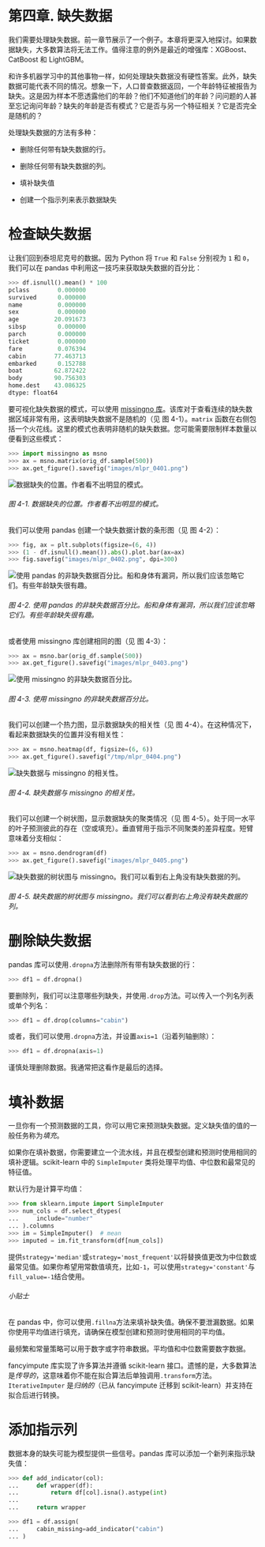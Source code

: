 # 第四章\. 缺失数据

我们需要处理缺失数据。前一章节展示了一个例子。本章将更深入地探讨。如果数据缺失，大多数算法将无法工作。值得注意的例外是最近的增强库：XGBoost、CatBoost 和 LightGBM。

和许多机器学习中的其他事物一样，如何处理缺失数据没有硬性答案。此外，缺失数据可能代表不同的情况。想象一下，人口普查数据返回，一个年龄特征被报告为缺失。这是因为样本不愿透露他们的年龄？他们不知道他们的年龄？问问题的人甚至忘记询问年龄？缺失的年龄是否有模式？它是否与另一个特征相关？它是否完全是随机的？

处理缺失数据的方法有多种：

+   删除任何带有缺失数据的行。

+   删除任何带有缺失数据的列。

+   填补缺失值

+   创建一个指示列来表示数据缺失

# 检查缺失数据

让我们回到泰坦尼克号的数据。因为 Python 将 `True` 和 `False` 分别视为 `1` 和 `0`，我们可以在 pandas 中利用这一技巧来获取缺失数据的百分比：

```py
>>> df.isnull().mean() * 100
pclass        0.000000
survived      0.000000
name          0.000000
sex           0.000000
age          20.091673
sibsp         0.000000
parch         0.000000
ticket        0.000000
fare          0.076394
cabin        77.463713
embarked      0.152788
boat         62.872422
body         90.756303
home.dest    43.086325
dtype: float64
```

要可视化缺失数据的模式，可以使用 [missingno 库](https://oreil.ly/rgYJG)。该库对于查看连续的缺失数据区域非常有用，这表明缺失数据不是随机的（见 图 4-1）。`matrix` 函数在右侧包括一个火花线。这里的模式也表明非随机的缺失数据。您可能需要限制样本数量以便看到这些模式：

```py
>>> import missingno as msno
>>> ax = msno.matrix(orig_df.sample(500))
>>> ax.get_figure().savefig("images/mlpr_0401.png")
```

![数据缺失的位置。作者看不出明显的模式。](img/mlpr_0401.png)

###### 图 4-1\. 数据缺失的位置。作者看不出明显的模式。

我们可以使用 pandas 创建一个缺失数据计数的条形图（见 图 4-2）：

```py
>>> fig, ax = plt.subplots(figsize=(6, 4))
>>> (1 - df.isnull().mean()).abs().plot.bar(ax=ax)
>>> fig.savefig("images/mlpr_0402.png", dpi=300)
```

![使用 pandas 的非缺失数据百分比。船和身体有漏洞，所以我们应该忽略它们。有些年龄缺失很有趣。](img/mlpr_0402.png)

###### 图 4-2\. 使用 pandas 的非缺失数据百分比。船和身体有漏洞，所以我们应该忽略它们。有些年龄缺失很有趣。

或者使用 missingno 库创建相同的图（见 图 4-3）：

```py
>>> ax = msno.bar(orig_df.sample(500))
>>> ax.get_figure().savefig("images/mlpr_0403.png")
```

![使用 missingno 的非缺失数据百分比。](img/mlpr_0403.png)

###### 图 4-3\. 使用 missingno 的非缺失数据百分比。

我们可以创建一个热力图，显示数据缺失的相关性（见 图 4-4）。在这种情况下，看起来数据缺失的位置并没有相关性：

```py
>>> ax = msno.heatmap(df, figsize=(6, 6))
>>> ax.get_figure().savefig("/tmp/mlpr_0404.png")
```

![缺失数据与 missingno 的相关性。](img/mlpr_0404.png)

###### 图 4-4\. 缺失数据与 missingno 的相关性。

我们可以创建一个树状图，显示数据缺失的聚类情况（见 图 4-5）。处于同一水平的叶子预测彼此的存在（空或填充）。垂直臂用于指示不同聚类的差异程度。短臂意味着分支相似：

```py
>>> ax = msno.dendrogram(df)
>>> ax.get_figure().savefig("images/mlpr_0405.png")
```

![缺失数据的树状图与 missingno。我们可以看到右上角没有缺失数据的列。](img/mlpr_0405.png)

###### 图 4-5\. 缺失数据的树状图与 missingno。我们可以看到右上角没有缺失数据的列。

# 删除缺失数据

pandas 库可以使用`.dropna`方法删除所有带有缺失数据的行：

```py
>>> df1 = df.dropna()
```

要删除列，我们可以注意哪些列缺失，并使用`.drop`方法。可以传入一个列名列表或单个列名：

```py
>>> df1 = df.drop(columns="cabin")
```

或者，我们可以使用`.dropna`方法，并设置`axis=1`（沿着列轴删除）：

```py
>>> df1 = df.dropna(axis=1)
```

谨慎处理删除数据。我通常把这看作是最后的选择。

# 填补数据

一旦你有一个预测数据的工具，你可以用它来预测缺失数据。定义缺失值的值的一般任务称为*填充*。

如果你在填补数据，你需要建立一个流水线，并且在模型创建和预测时使用相同的填补逻辑。scikit-learn 中的 `SimpleImputer` 类将处理平均值、中位数和最常见的特征值。

默认行为是计算平均值：

```py
>>> from sklearn.impute import SimpleImputer
>>> num_cols = df.select_dtypes(
...     include="number"
... ).columns
>>> im = SimpleImputer()  # mean
>>> imputed = im.fit_transform(df[num_cols])
```

提供`strategy='median'`或`strategy='most_frequent'`以将替换值更改为中位数或最常见值。如果你希望用常数值填充，比如`-1`，可以使用`strategy='constant'`与`fill_value=-1`结合使用。

###### 小贴士

在 pandas 中，你可以使用`.fillna`方法来填补缺失值。确保不要泄漏数据。如果你使用平均值进行填充，请确保在模型创建和预测时使用相同的平均值。

最频繁和常量策略可以用于数字或字符串数据。平均值和中位数需要数字数据。

fancyimpute 库实现了许多算法并遵循 scikit-learn 接口。遗憾的是，大多数算法是*传导的*，这意味着你不能在拟合算法后单独调用`.transform`方法。`IterativeImputer` 是*归纳的*（已从 fancyimpute 迁移到 scikit-learn）并支持在拟合后进行转换。

# 添加指示列

数据本身的缺失可能为模型提供一些信号。pandas 库可以添加一个新列来指示缺失值：

```py
>>> def add_indicator(col):
...     def wrapper(df):
...         return df[col].isna().astype(int)
...
...     return wrapper

>>> df1 = df.assign(
...     cabin_missing=add_indicator("cabin")
... )
```
